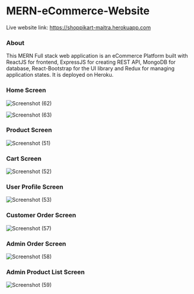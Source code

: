 # MERN-eCommerce-Website

Live website link: https://shoppikart-maitra.herokuapp.com


### About

This MERN Full stack web application is an eCommerce Platform built with ReactJS for frontend,
ExpressJS for creating REST API, MongoDB for database, React-Bootstrap for the UI library and Redux for managing application states.
It is deployed on Heroku.


### Home Screen

![Screenshot (62)](https://user-images.githubusercontent.com/47227715/124158170-34860200-dab7-11eb-8f18-d3a7233ad606.png)

![Screenshot (63)](https://user-images.githubusercontent.com/47227715/124158240-4c5d8600-dab7-11eb-9c7a-a8d9b17ddcce.png)

### Product Screen

![Screenshot (51)](https://user-images.githubusercontent.com/47227715/124158350-6d25db80-dab7-11eb-85ae-14e3d12814d2.png)

### Cart Screen

![Screenshot (52)](https://user-images.githubusercontent.com/47227715/124158409-82026f00-dab7-11eb-8d7b-2ee82bea4c3a.png)

### User Profile Screen

![Screenshot (53)](https://user-images.githubusercontent.com/47227715/124158490-99d9f300-dab7-11eb-941d-989436862591.png)


### Customer Order Screen

![Screenshot (57)](https://user-images.githubusercontent.com/47227715/124158581-b6762b00-dab7-11eb-8308-c5665e38b8bd.png)

### Admin Order Screen

![Screenshot (58)](https://user-images.githubusercontent.com/47227715/124158607-bfff9300-dab7-11eb-96cf-e15b357b212a.png)

### Admin Product List Screen

![Screenshot (59)](https://user-images.githubusercontent.com/47227715/124158743-e58c9c80-dab7-11eb-9327-efb14ce753a7.png)


